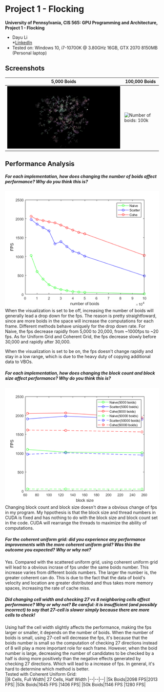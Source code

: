 # Project 1 - Flocking
**University of Pennsylvania, CIS 565: GPU Programming and Architecture, Project 1 - Flocking**

* Dayu Li  
*[LinkedIn](https://www.linkedin.com/in/dayu95/)
* Tested on: Windows 10, i7-10700K @ 3.80GHz 16GB, GTX 2070 8150MB (Personal laptop)

## Screenshots
| 5,000 Boids | 100,000 Boids |
|--|--|
|![Number of boids: 5k](images/Show1.gif) | ![Number of boids: 100k](images/Show2.gif) |
## Performance Analysis

##### For each implementation, how does changing the number of boids affect performance? Why do you think this is?

![FPS changes along with the number of boids:](images/1.png)  
When the visualization is set to be off, increasing the number of boids will generally lead a drop down for the fps. The reason is pretty straightfoward, since are more boids in the space will increase the computations for each frame. Different methods behave uniquely for the drop down rate. For Naive, the fps decrease rapidly from 5,000 to 20,000, from ~1000fps to ~20 fps. As for Uniform Grid and Coherent Grid, the fps decrease slowly before 30,000 and rapidly after 30,000.  

When the visualization is set to be on, the fps doesn't change rapidly and stay in a low range, which is due to the heavy duty of copying additional data to VBOs.  
##### For each implementation, how does changing the block count and block size affect performance? Why do you think this is?

![FPS changes along with the block sizes:](images/2.png)  
Changing block count and block size doesn't draw a obvious change of fps in my program. My hppothesis is that the block size and thread numbers in CUDA is fixed and has nothing to do with the block size and block count set in the code. CUDA will rearrange the threads to maximize the ability of computations.

##### For the coherent uniform grid: did you experience any performance improvements with the more coherent uniform grid? Was this the outcome you expected? Why or why not?

Yes. Compared with the scattered uniform grid, using coherent uniform grid will lead to a obvious incrase of fps under the same boids number. This increase varies from different boids numbers. The larger the number is, the greater coherent can do. This is due to the fact that the data of boid's velocity and location are greater distributed and thus takes more memory spaces, increasing the rate of cache miss.  
##### Did changing cell width and checking 27 vs 8 neighboring cells affect performance? Why or why not? Be careful: it is insufficient (and possibly incorrect) to say that 27-cell is slower simply because there are more cells to check!

Using half the cell width slightly affects the performance, making the fps larger or smaller, it depends on the number of boids. When the number of boids is small, using 27-cell will decrease the fps, it's because that the boids number is small so the computation of checking 27 directions instead of 8 will play a more important role for each frame. However, when the boid number is large, decreasing the number of candidates to be checked by a half is doing more positively than the negative effects generated by checking 27 directions. Which will lead to a increase of fps. In general, it's hard to determine which method is better.    
Tested with Coherent Uniform Grid:  
||8 Cells, Full Width| 27 Cells, Half Width
|--|--|--|
|5k Boids|2098 FPS|2013 FPS|
|50k Boids|1645 FPS |1406 FPS|
|50k Boids|1146 FPS |1280 FPS|
